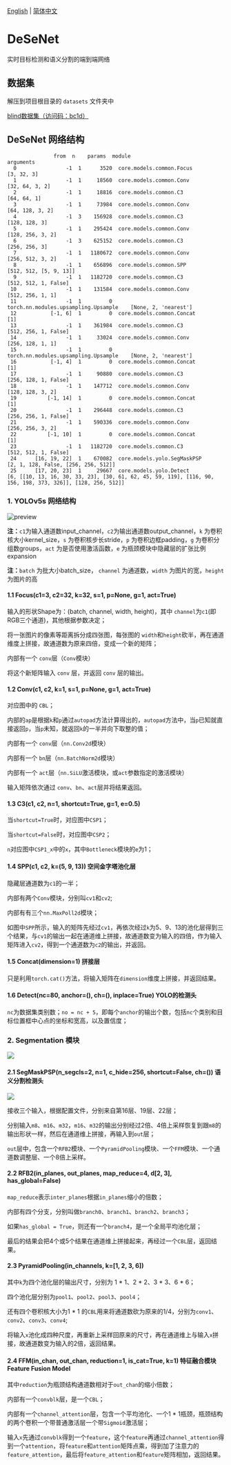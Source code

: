 [English](https://github.com/splwany/DeSeNet/blob/main/README_en.md)
|
[简体中文](https://github.com/splwany/DeSeNet/blob/main/README.md)

# DeSeNet
实时目标检测和语义分割的端到端网络

## 数据集

解压到项目根目录的 `datasets` 文件夹中

[blind数据集（访问码：bc1d）](https://cloud.189.cn/web/share?code=zi2iAzbUvequ)

## DeSeNet 网络结构

```
               from  n    params  module                                  arguments
  0                -1  1      3520  core.models.common.Focus                [3, 32, 3]
  1                -1  1     18560  core.models.common.Conv                 [32, 64, 3, 2]
  2                -1  1     18816  core.models.common.C3                   [64, 64, 1]
  3                -1  1     73984  core.models.common.Conv                 [64, 128, 3, 2]
  4                -1  3    156928  core.models.common.C3                   [128, 128, 3]
  5                -1  1    295424  core.models.common.Conv                 [128, 256, 3, 2]
  6                -1  3    625152  core.models.common.C3                   [256, 256, 3]
  7                -1  1   1180672  core.models.common.Conv                 [256, 512, 3, 2]
  8                -1  1    656896  core.models.common.SPP                  [512, 512, [5, 9, 13]]        
  9                -1  1   1182720  core.models.common.C3                   [512, 512, 1, False]
 10                -1  1    131584  core.models.common.Conv                 [512, 256, 1, 1]
 11                -1  1         0  torch.nn.modules.upsampling.Upsample    [None, 2, 'nearest']
 12           [-1, 6]  1         0  core.models.common.Concat               [1]
 13                -1  1    361984  core.models.common.C3                   [512, 256, 1, False]
 14                -1  1     33024  core.models.common.Conv                 [256, 128, 1, 1]
 15                -1  1         0  torch.nn.modules.upsampling.Upsample    [None, 2, 'nearest']
 16           [-1, 4]  1         0  core.models.common.Concat               [1]
 17                -1  1     90880  core.models.common.C3                   [256, 128, 1, False]
 18                -1  1    147712  core.models.common.Conv                 [128, 128, 3, 2]
 19          [-1, 14]  1         0  core.models.common.Concat               [1]
 20                -1  1    296448  core.models.common.C3                   [256, 256, 1, False]
 21                -1  1    590336  core.models.common.Conv                 [256, 256, 3, 2]
 22          [-1, 10]  1         0  core.models.common.Concat               [1]
 23                -1  1   1182720  core.models.common.C3                   [512, 512, 1, False]
 24      [16, 19, 22]  1    670082  core.models.yolo.SegMaskPSP             [2, 1, 128, False, [256, 256, 512]]
 25      [17, 20, 23]  1     29667  core.models.yolo.Detect                 [6, [[10, 13, 16, 30, 33, 23], [30, 61, 62, 45, 59, 119], [116, 90, 156, 198, 373, 326]], [128, 256, 512]]
```

### 1. YOLOv5s 网络结构

![preview](https://pic1.zhimg.com/v2-15e53f82f68e62ce1ea9a565121e21f8_r.jpg)

**注：**`c1`为输入通道数input_channel，`c2`为输出通道数output_channel，`k` 为卷积核大小kernel_size，`s` 为卷积核步长stride，`p` 为卷积边框padding，`g` 为卷积分组数groups，`act` 为是否使用激活函数，`e` 为瓶颈模块中隐藏层的扩张比例expansion

**注：**`batch` 为批大小batch_size， `channel` 为通道数，`width` 为图片的宽，`height`为图片的高

#### 1.1 Focus(c1=3, c2=32, k=32, s=1, p=None, g=1, act=True)

输入的形状Shape为：(batch, channel, width, height)，其中 `channel`为`c1`(即RGB三个通道)，其他根据参数决定；

将一张图片的像素等距离拆分成四张图，每张图的 `width`和`height`砍半，再在通道维度上拼接，故通道数为原来四倍，变成一个新的矩阵；

内部有一个 `conv`层（`Conv`模块）

将这个新矩阵输入 `conv` 层，并返回 `conv` 层的输出。

#### 1.2 Conv(c1, c2, k=1, s=1, p=None, g=1, act=True)

对应图中的 `CBL`；

内部的`ap`是根据`k`和`p`通过`autopad`方法计算得出的，`autopad`方法中，当`p`已知就直接返回`p`，当`p`未知，就返回`k`的一半并向下取整的值；

内部有一个 `conv`层（`nn.Conv2d`模块）

内部有一个 `bn`层（`nn.BatchNorm2d`模块）

内部有一个 `act`层（`nn.SiLU`激活模块，或`act`参数指定的激活模块）

输入矩阵依次通过 `conv`、`bn`、`act`层并将结果返回。

#### 1.3 C3(c1, c2, n=1, shortcut=True, g=1, e=0.5)

当`shortcut=True`时，对应图中`CSP1`；

当`shortcut=False`时，对应图中`CSP2`；

`n`对应图中`CSP1_x`中的`x`，其中`Bottleneck`模块的`e`为1；

#### 1.4 SPP(c1, c2, k=(5, 9, 13)) 空间金字塔池化层

隐藏层通道数为`c1`的一半；

内部有两个`Conv`模块，分别叫`cv1`和`cv2`;

内部有有三个`nn.MaxPoll2d`模块；

如图中`SPP`所示，输入的矩阵先经过`cv1`，再依次经过`k`为5、9、13的池化层得到三个结果，与`cv1`的输出一起在通道维上拼接，故通道数变为输入的四倍，作为输入矩阵进入`cv2`，得到一个通道数为`c2`的输出，并返回。

#### 1.5 Concat(dimension=1) 拼接层

只是利用`torch.cat()`方法，将输入矩阵在`dimension`维度上拼接，并返回结果。

#### 1.6 Detect(nc=80, anchor=(), ch=(), inplace=True) YOLO的检测头

`nc`为数据集类别数；`no = nc + 5`，即每个`anchor`的输出个数，包括`nc`个类别和目标位置框中心点的坐标和宽高，以及置信度；

### 2. Segmentation 模块

![](https://github.com/splwany/DeSeNet/tree/main/docs/images/DeSeNet网络结构.png)

#### 2.1 SegMaskPSP(n_segcls=2, n=1, c_hide=256, shortcut=False, ch=()) 语义分割检测头

![](https://github.com/splwany/DeSeNet/tree/main/docs/images/SegMaskPSP结构.png)

接收三个输入，根据配置文件，分别来自第16层、19层、22层；

分别输入`m8`、`m16`、`m32`，`m16`、`m32`的输出分别经过2倍、4倍上采样恢复到跟`m8`的输出形状一样，然后在通道维上拼接，再输入到`out`层；

`out`层中，包含一个`RFB2`模块、一个`PyramidPooling`模块、一个`FFM`模块、一个通道数调整层、一个8倍上采样。

#### 2.2 RFB2(in_planes, out_planes, map_reduce=4, d[2, 3], has_global=False)

`map_reduce`表示`inter_planes`根据`in_planes`缩小的倍数；

内部有四个分支，分别叫做`branch0`、`branch1`、`branch2`、`branch3`；

如果`has_global = True`，则还有一个`branch4`，是一个全局平均池化层；

最后的结果会把4个或5个结果在通道维上拼接起来，再经过一个`CBL`层，返回结果。

#### 2.3 PyramidPooling(in_channels, k=[1, 2, 3, 6])

其中`k`为四个池化层的输出尺寸，分别为 1 * 1、2 * 2、3 * 3、6 * 6；

四个池化层分别为`pool1`、`pool2`、`pool3`、`pool4`；

还有四个卷积核大小为1 * 1 的`CBL`用来将通道数砍为原来的1/4，分别为`conv1`、`conv2`、`conv3`、`conv4`;

将输入`x`池化成四种尺度，再重新上采样回原来的尺寸，再在通道维上与输入`x`拼接，故通道数变为输入的2倍，返回结果。

#### 2.4 FFM(in_chan, out_chan, reduction=1, is_cat=True, k=1) 特征融合模块 Feature Fusion Model

其中`reduction`为瓶颈结构通道数相对于`out_chan`的缩小倍数；

内部有一个`convblk`层，是一个`CBL`；

内部有一个`channel_attention`层，包含一个平均池化、一个1 * 1瓶颈，瓶颈结构的两个卷积一个带普通激活层一个带`Sigmoid`激活层；

输入`x`先通过`convblk`得到一个`feature`，这个`feature`再通过`channel_attention`得到一个`attention`，将`feature`和`attention`矩阵点乘，得到加了注意力的`feature_attention`，最后将`feature_attention`和`feature`矩阵相加，返回结果。
